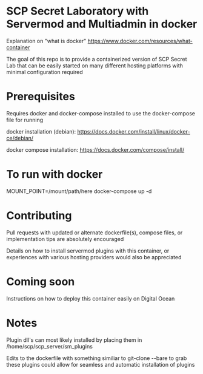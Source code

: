 # SCP Secret Laboratory with Servermod and Multiadmin in docker

Explanation on "what is docker"
https://www.docker.com/resources/what-container

The goal of this repo is to provide a containerized version of SCP Secret Lab that can be easily started on many different hosting platforms with minimal configuration required

# Prerequisites

Requires docker and docker-compose installed to use the docker-compose file for running

docker installation (debian):
https://docs.docker.com/install/linux/docker-ce/debian/

docker compose installation:
https://docs.docker.com/compose/install/

# To run with docker

MOUNT_POINT=/mount/path/here docker-compose up -d


# Contributing
Pull requests with updated or alternate dockerfile(s), compose files, or implementation tips are absolutely encouraged

Details on how to install servermod plugins with this container, or experiences with various hosting providers would also be appreciated

# Coming soon
Instructions on how to deploy this container easily on Digital Ocean

# Notes
Plugin dll's can most likely installed by placing them in /home/scp/scp_server/sm_plugins


Edits to the dockerfile with something similiar to git-clone --bare to grab these plugins could allow for seamless and automatic installation of plugins
